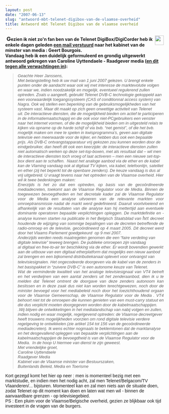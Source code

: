```yaml
---
layout: post
date: "2007-06-13"
slug: "antwoord-mbt-telenet-digibox-van-de-vlaamse-overheid"
title: Antwoord mbt Telenet Digibox van de vlaamse overheid
---
```


<img style="float: right" src="/blog/content/binary/digicorder.jpg" border="0" alt="" width="28" height="30" />&nbsp;<strong><font size="4">G</font>ezien ik niet zo&#39;n fan ben van de Telenet DigiBox/DigiCorder heb ik enkele dagen geleden </strong><a href="https://www.corebvba.be/blog/Alternatief+Voor+Digiboxdigicorder++Telenet+Digitale+Televisie"><strong>een mail verstuurd</strong></a><strong> naar het kabinet van de minster van media : Geert Bourgois.<br />
Vandaag heb ik een duidelijk geformuleerd en grondig uitgewerkt antwoord gekregen van Caroline Uyttendaele - Raadgever media (</strong><a href="https://gathering.tweakers.net/forum/list_messages/1223215/last"><strong>en dit tegen alle verwachtingen in</strong></a><strong>):</strong> 
<blockquote dir="ltr" style="margin-right: 0px">
	<div dir="ltr" align="left">
	<font face="Arial" size="2"><span class="726455409-13062007"><em>Geachte Heer Janssens,</em></span></font> 
	</div>
	<div dir="ltr" align="left">
	<font face="Arial" size="2"><span class="726455409-13062007"></span></font>
	</div>
	<div dir="ltr" align="left">
	<font face="Arial"><span class="726455409-13062007"><span style="font-family: Arial"><font size="2"><em><span class="726455409-13062007">Met belangstelling heb ik uw&nbsp;mail van</span>&nbsp;1 juni 2007<span class="726455409-13062007"> gelezen</span>. U brengt enkele punten onder de aandacht waar ook wij met&nbsp;<span class="726455409-13062007">interesse</span> de marktevolutie volgen en waar we, indien noodzakelijk<span class="726455409-13062007"> en mogelijk</span>, eventueel regulerend zullen optreden.</em></font></span><span style="font-family: Arial"><font size="2"><em>&nbsp;</em></font></span><span style="font-family: Arial"><font size="2"><em>Zoals u aangeeft, gebruikt Telenet DVB-C technologie gekoppeld aan een voorwaardelijk toegangssysteem (CAS of conditionnal access system) van Nagra. Ook wij stellen een beperking van de gebruiksmogelijkheden van het systeem vast. Maar dit maakt op zich geen onwettige activiteit van Telenet uit.</em></font></span><span style="font-family: Arial"><font size="2"><em>&nbsp;</em></font></span><span style="font-family: Arial"><font size="2"><em>De interactieve diensten, die de mogelijkheid bieden om actief te participeren in de informatiemaatschappij en die ook voor niet<span class="726455409-13062007">-</span>PCgebruikers een venster naar het internet vormen, of die de mogelijkheid bieden om in uitgesteld relais te kijken via opname op de harde schijf of via bvb. &ldquo;net gemist&rdquo;, of die het bvb. mogelijk ma<span class="726455409-13062007">ken </span>om mee te spelen in kwisprogramma&rsquo;s, geven aan digitale televisie een meerwaarde voor de kijker, en hebben dus ook een bepaalde prijs.</em></font></span><span style="font-family: Arial"><font size="2"><em>&nbsp;</em></font></span><font size="2"><em><span style="font-family: Arial">Als DVB-C ontvangstapparatuur vrij gekozen zou kunnen worden door de eindgebruiker, dan heeft dit ook een keerzijde: de interactieve diensten zullen niet automatisch werken op deze set-<span class="726455409-13062007">t</span>op-boxen, met als resultaat dat &ndash; wil men de interactieve diensten toch vroeg of laat activeren &ndash; men een nieuwe set-<span class="726455409-13062007">t</span>op-box dient aan te schaffen</span><span style="font-family: Arial">.</span></em></font><font size="2"><em><span style="font-family: Arial">&nbsp;</span><span style="font-family: Arial">&nbsp;</span></em></font><font size="2"><em><span style="font-family: Arial">Naast het analoge aanbod via de ether en de kabel kan de Vlaming vandaag ook al digitaal TV&nbsp;<span class="726455409-13062007">k</span>ijken, via kabel, telefoonlijn, satelliet en ether (zij het beperkt tot de openbare zenders).<span class="726455409-13062007"> </span></span><span style="font-family: Arial">De keuze vandaag is dus al vrij uitgebreid.</span></em></font><span style="font-family: Arial"><font size="2"><em>&nbsp;</em></font></span><span style="font-family: Arial"><font size="2"><em>U vraagt tevens naar het optreden van de Vlaamse overheid<span class="726455409-13062007">.</span> Hier wil ik twee bedenkingen maken:</em></font></span><span style="font-family: Arial"><font size="2"><em>&nbsp;</em></font></span> 
	<p style="margin: 0cm 0cm 0pt; text-align: justify" class="MsoNormal">
	<span style="font-family: Arial"><font size="2"><em>Enerzijds is het zo dat een optreden, op basis van de geco&ouml;rdineerde mediadecreten, toekomt aan de Vlaamse Regulator voor de Media. Binnen de toegewezen bevoegdheden en het decretale kader zal de Vlaamse Regulator voor de Media een analyse uitvoeren van de relevante markten&nbsp;<span class="726455409-13062007">voor omroeptransmissie </span>nadat de markt werd gedefinieerd. Daaruit voortvloeiend en afhankelijk van de resultaten van die analyse kan hij mettertijd<span class="726455409-13062007">&nbsp;aan eventuele dominante operatoren</span>&nbsp;bepaalde verplichtingen opleggen.&nbsp;<span class="726455409-13062007">De marktdefinitie en -analyse kunnen starten na publicatie in het Belgisch Staatsblad van <font face="Times New Roman"><font size="3">het <span style="font-size: 12pt; font-family: 'Times New Roman'"><font face="Arial" size="2">decreet houdende de wijziging van sommige bepalingen van de decreten betreffende de radio-omroep en de televisie, geco&ouml;rdineerd op 4 maart 2005. Dit decreet werd door het Vlaams Parlement goedgekeurd<span>&nbsp; </span>op 9 mei 2007.</font></span></font></font></span></em></font></span> 
	</p>
	<p style="margin: 0cm 0cm 0pt; text-align: justify" class="MsoNormal">
	<span style="font-family: Arial"></span>
	</p>
	<span style="font-family: Arial"></span><font size="2"><em><span style="font-family: Arial">Anderzijds&nbsp;<span class="726455409-13062007">werden reeds</span>&nbsp;maatregelen&nbsp;<span class="726455409-13062007">genomen </span>die een &ldquo;faire verdeling van digitale televisie&rdquo; teweeg brengen.<span class="726455409-13062007"> </span><span style="font-family: Arial">De publieke omroepen zijn vandaag al&nbsp;<span class="726455409-13062007">digitaal en </span>free-to-air ter beschikking via de <span style="font-family: Arial">ether.&nbsp;<font size="3"><span class="726455409-13062007"><font size="2">Er wordt bovendien</font></span><span style="font-size: 12pt; font-family: Arial"><font size="2"> gewerkt aan de uitbouw van een digitaal etherplatform dat mogelijks een nieuw aanbod zal brengen en een bijkomend distributiekanaal oplevert voor ontvangst van televisiesignalen</font><span class="726455409-13062007"><font size="2">.</font> </span></span></font></span></span></span><span style="font-family: Arial">Het ongecodeerde doorgeven via de kabel van&nbsp;<span class="726455409-13062007">de </span>zenders&nbsp;<span class="726455409-13062007">in het</span> basispakket in &ldquo;zuivere DVB-C&rdquo; is een autonome keuze van Telenet.</span></em></font><span style="font-family: Arial"><font size="2"><em>&nbsp;</em></font></span> 
	<p style="margin: 0cm 0cm 0pt; text-align: justify" class="MsoNormal">
	<span style="font-family: Arial"><font size="2"><em>Wat de verminderde kwaliteit van het analoge televisiesignaal van VT4 betreft en het verdwijnen van een aantal zenders uit het zenderaanbod, dien ik u te melden dat Telenet omtrent de doorgave van deze zenders autonoom kan beslissen en in deze zaak dus niet kan worden terechtgewezen, noch door de minister bevoegd voor het mediabeleid noch door het toezichthoudend orgaan voor de Vlaamse Gemeenschap, de Vlaamse Regulator voor de Media</em></font></span><font size="2"><em><span class="MsoCommentReference"><span style="font-size: 8pt"><span><font face="Times New Roman">&nbsp;</font></span></span></span><span style="font-family: Arial">.<span class="726455409-13062007"> VT4 behoort niet tot de omroepen die kunnen genieten van een must-carry statuut en die dus verplicht moeten doorgegeven worden door de&nbsp;kabelmaatschappijen.&nbsp;&nbsp;</span></span></em></font> 
	</p>
	<span style="font-family: Arial"><font size="2"><em>.</em></font></span><span style="font-family: Arial"><font size="2"></font></span><span style="font-family: Arial"><font size="2"><em>Wij blijven de ontwikkelingen in het medialandschap van nabij volgen en zullen, indien nodig en waar mogelijk, regelgevend optreden: de Vlaamse decreetgever heeft trouwens mogelijkheden voorzien om rond digitale televisie verdere regelgeving te ontwikkelen (<span class="726455409-13062007">zie </span>artikel 154 tot 156 van de geco&ouml;rdineerde mediadecreten).</em></font></span><span style="font-family: Arial"><font size="2"></font></span><span style="font-family: Arial"><font size="2"><em>&nbsp;</em></font></span><span style="font-family: Arial"><font size="2"><em>Ik wens echter nogmaals te beklemtonen dat de marktanalyse en het desgevallend opleggen van bepaalde verplichtingen aan de kabelmaatschappijen de bevoegdheid is van de Vlaamse Regulator voor de Media.</em></font></span><span style="font-family: Arial"><font size="2"><em>&nbsp;</em></font></span><span style="font-family: Arial"><font size="2"><em>&nbsp;</em></font></span><span style="font-family: Arial"><font size="2"><em>In de hoop U hiermee van dienst te zijn geweest.</em></font></span><span style="font-family: Arial"><font size="2"><em>&nbsp;</em></font></span></span></font> 
	</div>
	<div>
	<div align="left">
	<font face="Arial" size="2"><em>Met vriendelijke groet,</em></font> 
	</div>
	<div align="left">
	<font face="Arial" size="2"></font>
	</div>
	<div align="left">
	<font face="Arial" size="2"><em>Caroline Uyttendaele</em></font> 
	</div>
	<div align="left">
	<font face="Arial" size="2"><em>Raadgever Media</em></font> 
	</div>
	<div align="left">
	<font face="Arial" size="2"></font>
	</div>
	<div align="left">
	<font face="Arial" size="2"><em>Kabinet van de Vlaamse minister van Bestuurszaken,</em></font> 
	</div>
	<div align="left">
	<font face="Arial" size="2"><em>Buitenlands Beleid, Media en Toerisme</em></font> 
	</div>
	<div align="left">
	<font face="Arial"></font>
	</div>
	</div>
</blockquote>
<div dir="ltr" align="left">
<font face="Arial">Kort gezegd komt het hier op neer : men is momenteel bezig met een marktstudie, en indien men het nodig acht, zal men Telenet/Belgacom/TV Vlaanderen/... bijsturen. Momenteel kan en zal men niets aan de situatie doen, zodat Telenet op dit moment kan doen en laten wat men wil - binnen de aanvaardbare grenzen - op televisiegebied.</font> 
</div>
<div dir="ltr" align="left">
<font face="Arial"></font>
</div>
<div dir="ltr" align="left">
<font face="Arial">PS : Een pluim voor de Vlaamse/Belgische overheid, gezien ze blijkbaar ook tijd investeert in de vragen van de burgers.</font> 
</div>

